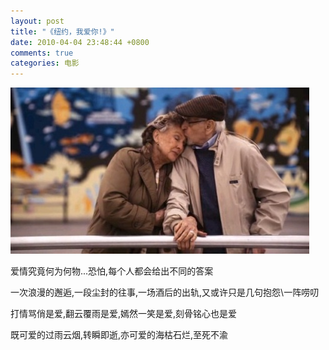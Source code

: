 ```yaml
---
layout: post
title: "《纽约，我爱你!》"
date: 2010-04-04 23:48:44 +0800
comments: true
categories: 电影
---
```

![纽约，我爱你](/images/20100404.jpg)

爱情究竟何为何物...恐怕,每个人都会给出不同的答案

一次浪漫的邂逅,一段尘封的往事,一场酒后的出轨,又或许只是几句抱怨\一阵唠叨

打情骂俏是爱,翻云覆雨是爱,嫣然一笑是爱,刻骨铭心也是爱

既可爱的过雨云烟,转瞬即逝,亦可爱的海枯石烂,至死不渝